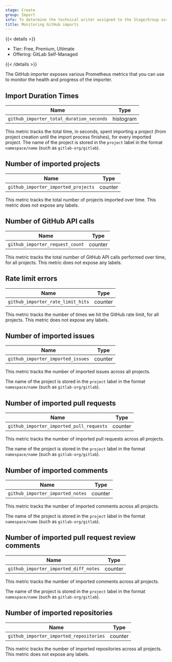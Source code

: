 ```yaml
---
stage: Create
group: Import
info: To determine the technical writer assigned to the Stage/Group associated with this page, see https://handbook.gitlab.com/handbook/product/ux/technical-writing/#assignments
title: Monitoring GitHub imports
---
```


{{< details >}}

- Tier: Free, Premium, Ultimate
- Offering: GitLab Self-Managed

{{< /details >}}

The GitHub importer exposes various Prometheus metrics that you can use to
monitor the health and progress of the importer.

## Import Duration Times

| Name                                     | Type      |
|------------------------------------------|-----------|
| `github_importer_total_duration_seconds` | histogram |

This metric tracks the total time, in seconds, spent importing a project (from
project creation until the import process finishes), for every imported project.
The name of the project is stored in the `project` label in the format
`namespace/name` (such as `gitlab-org/gitlab`).

## Number of imported projects

| Name                                | Type    |
|-------------------------------------|---------|
| `github_importer_imported_projects` | counter |

This metric tracks the total number of projects imported over time. This metric
does not expose any labels.

## Number of GitHub API calls

| Name                            | Type    |
|---------------------------------|---------|
| `github_importer_request_count` | counter |

This metric tracks the total number of GitHub API calls performed over time, for
all projects. This metric does not expose any labels.

## Rate limit errors

| Name                              | Type    |
|-----------------------------------|---------|
| `github_importer_rate_limit_hits` | counter |

This metric tracks the number of times we hit the GitHub rate limit, for all
projects. This metric does not expose any labels.

## Number of imported issues

| Name                              | Type    |
|-----------------------------------|---------|
| `github_importer_imported_issues` | counter |

This metric tracks the number of imported issues across all projects.

The name of the project is stored in the `project` label in the format
`namespace/name` (such as `gitlab-org/gitlab`).

## Number of imported pull requests

| Name                                     | Type    |
|------------------------------------------|---------|
| `github_importer_imported_pull_requests` | counter |

This metric tracks the number of imported pull requests across all projects.

The name of the project is stored in the `project` label in the format
`namespace/name` (such as `gitlab-org/gitlab`).

## Number of imported comments

| Name                             | Type    |
|----------------------------------|---------|
| `github_importer_imported_notes` | counter |

This metric tracks the number of imported comments across all projects.

The name of the project is stored in the `project` label in the format
`namespace/name` (such as `gitlab-org/gitlab`).

## Number of imported pull request review comments

| Name                                  | Type    |
|---------------------------------------|---------|
| `github_importer_imported_diff_notes` | counter |

This metric tracks the number of imported comments across all projects.

The name of the project is stored in the `project` label in the format
`namespace/name` (such as `gitlab-org/gitlab`).

## Number of imported repositories

| Name                                    | Type    |
|-----------------------------------------|---------|
| `github_importer_imported_repositories` | counter |

This metric tracks the number of imported repositories across all projects. This
metric does not expose any labels.
